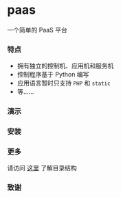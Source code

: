 # paas
一个简单的 PaaS 平台

### 特点
* 拥有独立的控制机、应用机和服务机
* 控制程序基于 Python 编写
* 应用语言暂时只支持 ```PHP``` 和 ```static```
* 等……

### 演示

### 安装

### 更多
请访问 [这里](https://github.com/yubang/paas/wiki/%E7%9B%AE%E5%BD%95%E6%9E%84%E6%88%90) 了解目录结构

### 致谢
